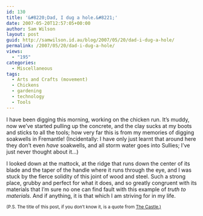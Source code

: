 ```yaml
---
id: 130
title: '&#8220;Dad, I dug a hole.&#8221;'
date: 2007-05-20T12:57:05+00:00
author: Sam Wilson
layout: post
guid: http://samwilson.id.au/blog/2007/05/20/dad-i-dug-a-hole/
permalink: /2007/05/20/dad-i-dug-a-hole/
views:
  - "195"
categories:
  - Miscellaneous
tags:
  - Arts and Crafts (movement)
  - Chickens
  - gardening
  - technology
  - Tools
---
```

I have been digging this morning, working on the chicken run. It&#8217;s muddy, now we&#8217;ve started pulling up the concrete, and the clay sucks at my boots and sticks to all the tools; how very far this is from my memories of digging soakwells in Fremantle! (Incidentally: I have only just learnt that around here they don&#8217;t even _have_ soakwells, and all storm water goes into Sullies; I&#8217;ve just never thought about it&#8230;)

I looked down at the mattock, at the ridge that runs down the center of its blade and the taper of the handle where it runs through the eye, and I was stuck by the fierce solidity of this joint of wood and steel. Such a strong place, grubby and perfect for what it does, and so greatly congruent with its materials that I&#8217;m sure no one can find fault with this example of _truth to materials_. And if anything, it is that which I am striving for in my life.

<span style="font-size:smaller">(P.S. The title of this post, if you don&#8217;t know it, is a quote from <a href="http://www.imdb.com/title/tt0118826/">The Castle.)</a></span>